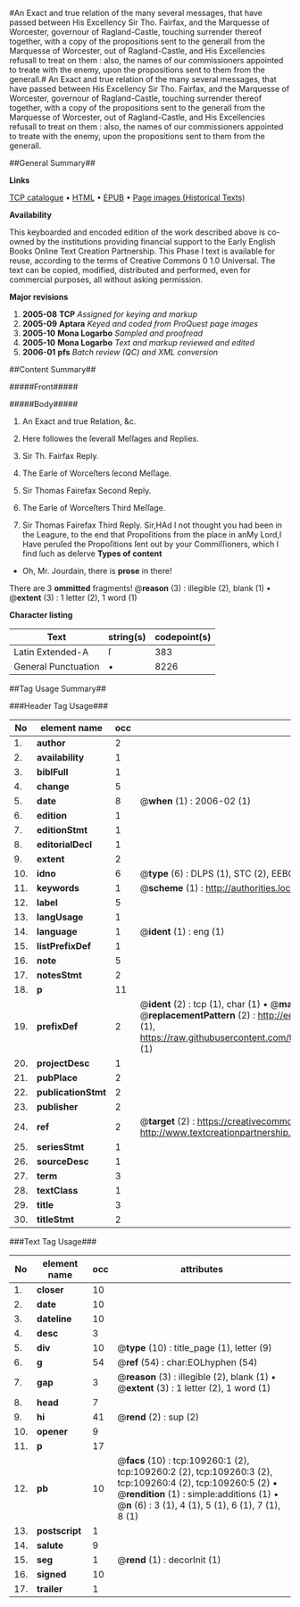 #An Exact and true relation of the many several messages, that have passed between His Excellency Sir Tho. Fairfax, and the Marquesse of Worcester, governour of Ragland-Castle, touching surrender thereof together, with a copy of the propositions sent to the generall from the Marquesse of Worcester, out of Ragland-Castle, and His Excellencies refusall to treat on them : also, the names of our commissioners appointed to treate with the enemy, upon the propositions sent to them from the generall.#
An Exact and true relation of the many several messages, that have passed between His Excellency Sir Tho. Fairfax, and the Marquesse of Worcester, governour of Ragland-Castle, touching surrender thereof together, with a copy of the propositions sent to the generall from the Marquesse of Worcester, out of Ragland-Castle, and His Excellencies refusall to treat on them : also, the names of our commissioners appointed to treate with the enemy, upon the propositions sent to them from the generall.

##General Summary##

**Links**

[TCP catalogue](http://www.ota.ox.ac.uk/tcp/)  • 
[HTML](http://tei.it.ox.ac.uk/tcp/Texts-HTML/free/A38/A38903.html)  • 
[EPUB](http://tei.it.ox.ac.uk/tcp/Texts-EPUB/free/A38/A38903.epub) • 
[Page images (Historical Texts)](https://data.historicaltexts.jisc.ac.uk/view?pubId=eebo-19639528e&pageId=eebo-19639528e-109260-1)

**Availability**

This keyboarded and encoded edition of the
	       work described above is co-owned by the institutions
	       providing financial support to the Early English Books
	       Online Text Creation Partnership. This Phase I text is
	       available for reuse, according to the terms of Creative
	       Commons 0 1.0 Universal. The text can be copied,
	       modified, distributed and performed, even for
	       commercial purposes, all without asking permission.

**Major revisions**

1. __2005-08__ __TCP__ *Assigned for keying and markup*
1. __2005-09__ __Aptara__ *Keyed and coded from ProQuest page images*
1. __2005-10__ __Mona Logarbo__ *Sampled and proofread*
1. __2005-10__ __Mona Logarbo__ *Text and markup reviewed and edited*
1. __2006-01__ __pfs__ *Batch review (QC) and XML conversion*

##Content Summary##

#####Front#####

#####Body#####

1. An Exact and true Relation, &c.

1. Here followes the ſeverall Meſſages and Replies.

1. Sir Th. Fairfax Reply.

1. The Earle of Worceſters ſecond Meſſage.

1. Sir Thomas Fairefax Second Reply.

1. The Earle of Worceſters Third Meſſage.

1. Sir Thomas Fairefax Third Reply.
Sir,HAd I not thought you had been in the Leagure, to the end
that Propoſitions from the place in anMy Lord,I Have peruſed the Propoſitions ſent out by your Commiſſioners,
which I find ſuch as deſerve
**Types of content**

  * Oh, Mr. Jourdain, there is **prose** in there!

There are 3 **ommitted** fragments! 
 @__reason__ (3) : illegible (2), blank (1)  •  @__extent__ (3) : 1 letter (2), 1 word (1)

**Character listing**


|Text|string(s)|codepoint(s)|
|---|---|---|
|Latin Extended-A|ſ|383|
|General Punctuation|•|8226|

##Tag Usage Summary##

###Header Tag Usage###

|No|element name|occ|attributes|
|---|---|---|---|
|1.|__author__|2||
|2.|__availability__|1||
|3.|__biblFull__|1||
|4.|__change__|5||
|5.|__date__|8| @__when__ (1) : 2006-02 (1)|
|6.|__edition__|1||
|7.|__editionStmt__|1||
|8.|__editorialDecl__|1||
|9.|__extent__|2||
|10.|__idno__|6| @__type__ (6) : DLPS (1), STC (2), EEBO-CITATION (1), OCLC (1), VID (1)|
|11.|__keywords__|1| @__scheme__ (1) : http://authorities.loc.gov/ (1)|
|12.|__label__|5||
|13.|__langUsage__|1||
|14.|__language__|1| @__ident__ (1) : eng (1)|
|15.|__listPrefixDef__|1||
|16.|__note__|5||
|17.|__notesStmt__|2||
|18.|__p__|11||
|19.|__prefixDef__|2| @__ident__ (2) : tcp (1), char (1)  •  @__matchPattern__ (2) : ([0-9\-]+):([0-9IVX]+) (1), (.+) (1)  •  @__replacementPattern__ (2) : http://eebo.chadwyck.com/downloadtiff?vid=$1&page=$2 (1), https://raw.githubusercontent.com/textcreationpartnership/Texts/master/tcpchars.xml#$1 (1)|
|20.|__projectDesc__|1||
|21.|__pubPlace__|2||
|22.|__publicationStmt__|2||
|23.|__publisher__|2||
|24.|__ref__|2| @__target__ (2) : https://creativecommons.org/publicdomain/zero/1.0/ (1), http://www.textcreationpartnership.org/docs/. (1)|
|25.|__seriesStmt__|1||
|26.|__sourceDesc__|1||
|27.|__term__|3||
|28.|__textClass__|1||
|29.|__title__|3||
|30.|__titleStmt__|2||


###Text Tag Usage###

|No|element name|occ|attributes|
|---|---|---|---|
|1.|__closer__|10||
|2.|__date__|10||
|3.|__dateline__|10||
|4.|__desc__|3||
|5.|__div__|10| @__type__ (10) : title_page (1), letter (9)|
|6.|__g__|54| @__ref__ (54) : char:EOLhyphen (54)|
|7.|__gap__|3| @__reason__ (3) : illegible (2), blank (1)  •  @__extent__ (3) : 1 letter (2), 1 word (1)|
|8.|__head__|7||
|9.|__hi__|41| @__rend__ (2) : sup (2)|
|10.|__opener__|9||
|11.|__p__|17||
|12.|__pb__|10| @__facs__ (10) : tcp:109260:1 (2), tcp:109260:2 (2), tcp:109260:3 (2), tcp:109260:4 (2), tcp:109260:5 (2)  •  @__rendition__ (1) : simple:additions (1)  •  @__n__ (6) : 3 (1), 4 (1), 5 (1), 6 (1), 7 (1), 8 (1)|
|13.|__postscript__|1||
|14.|__salute__|9||
|15.|__seg__|1| @__rend__ (1) : decorInit (1)|
|16.|__signed__|10||
|17.|__trailer__|1||
